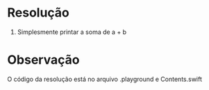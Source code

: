 # Resolução
1) Simplesmente printar a soma de a + b

# Observação
O código da resolução está no arquivo .playground e Contents.swift
